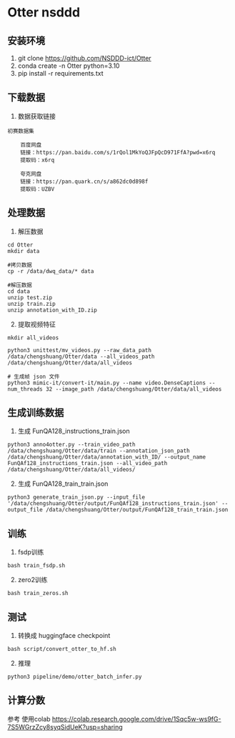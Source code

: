 # Otter nsddd
## 安装环境
1. git clone https://github.com/NSDDD-ict/Otter
2. conda create -n Otter python=3.10
3. pip install -r requirements.txt
## 下载数据
1. 数据获取链接
```
初赛数据集

    百度网盘
    链接：https://pan.baidu.com/s/1rQol1MkYoQJFpQcD971FfA?pwd=x6rq
    提取码：x6rq

    夸克网盘
    链接：https://pan.quark.cn/s/a862dc0d898f
    提取码：UZBV
```
## 处理数据
1. 解压数据
```
cd Otter
mkdir data

#拷贝数据
cp -r /data/dwq_data/* data  

#解压数据
cd data
unzip test.zip
unzip train.zip
unzip annotation_with_ID.zip 
```
2. 提取视频特征
```
mkdir all_videos

python3 unittest/mv_videos.py --raw_data_path /data/chengshuang/Otter/data --all_videos_path /data/chengshuang/Otter/data/all_videos

# 生成帧 json 文件
python3 mimic-it/convert-it/main.py --name video.DenseCaptions --num_threads 32 --image_path /data/chengshuang/Otter/data/all_videos 
```
## 生成训练数据
1. 生成 FunQA128_instructions_train.json
```
python3 anno4otter.py --train_video_path /data/chengshuang/Otter/data/train --annotation_json_path /data/chengshuang/Otter/data/annotation_with_ID/ --output_name FunQAf128_instructions_train.json --all_video_path /data/chengshuang/Otter/data/all_videos/
```
2. 生成 FunQA128_train_train.json
```
python3 generate_train_json.py --input_file '/data/chengshuang/Otter/output/FunQAf128_instructions_train.json' --output_file /data/chengshuang/Otter/output/FunQAf128_train_train.json
```


## 训练
1. fsdp训练
```
bash train_fsdp.sh
```
2. zero2训练
```
bash train_zeros.sh
```

## 测试
1. 转换成 huggingface checkpoint
```
bash script/convert_otter_to_hf.sh
```
2. 推理
```
python3 pipeline/demo/otter_batch_infer.py
```

## 计算分数
参考 使用colab 
https://colab.research.google.com/drive/1Sqc5w-ws9fG-7S5WGrzZcy8syqSidUeK?usp=sharing

